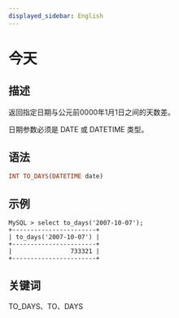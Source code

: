 ```yaml
---
displayed_sidebar: English
---
```


# 今天

## 描述

返回指定日期与公元前0000年1月1日之间的天数差。

日期参数必须是 DATE 或 DATETIME 类型。

## 语法

```Haskell
INT TO_DAYS(DATETIME date)
```

## 示例

```Plain
MySQL > select to_days('2007-10-07');
+-----------------------+
| to_days('2007-10-07') |
+-----------------------+
|                733321 |
+-----------------------+
```

## 关键词

TO_DAYS、TO、DAYS

